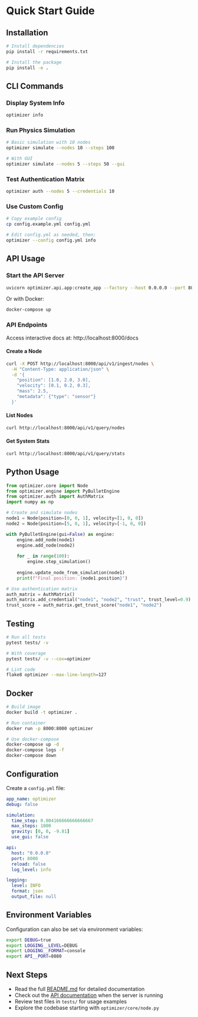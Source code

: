 # Quick Start Guide

## Installation

```bash
# Install dependencies
pip install -r requirements.txt

# Install the package
pip install -e .
```

## CLI Commands

### Display System Info
```bash
optimizer info
```

### Run Physics Simulation
```bash
# Basic simulation with 10 nodes
optimizer simulate --nodes 10 --steps 100

# With GUI
optimizer simulate --nodes 5 --steps 50 --gui
```

### Test Authentication Matrix
```bash
optimizer auth --nodes 5 --credentials 10
```

### Use Custom Config
```bash
# Copy example config
cp config.example.yml config.yml

# Edit config.yml as needed, then:
optimizer --config config.yml info
```

## API Usage

### Start the API Server
```bash
uvicorn optimizer.api.app:create_app --factory --host 0.0.0.0 --port 8000
```

Or with Docker:
```bash
docker-compose up
```

### API Endpoints

Access interactive docs at: http://localhost:8000/docs

#### Create a Node
```bash
curl -X POST http://localhost:8000/api/v1/ingest/nodes \
  -H "Content-Type: application/json" \
  -d '{
    "position": [1.0, 2.0, 3.0],
    "velocity": [0.1, 0.2, 0.3],
    "mass": 2.5,
    "metadata": {"type": "sensor"}
  }'
```

#### List Nodes
```bash
curl http://localhost:8000/api/v1/query/nodes
```

#### Get System Stats
```bash
curl http://localhost:8000/api/v1/query/stats
```

## Python Usage

```python
from optimizer.core import Node
from optimizer.engine import PyBulletEngine
from optimizer.auth import AuthMatrix
import numpy as np

# Create and simulate nodes
node1 = Node(position=[0, 0, 1], velocity=[1, 0, 0])
node2 = Node(position=[5, 0, 1], velocity=[-1, 0, 0])

with PyBulletEngine(gui=False) as engine:
    engine.add_node(node1)
    engine.add_node(node2)
    
    for _ in range(100):
        engine.step_simulation()
    
    engine.update_node_from_simulation(node1)
    print(f"Final position: {node1.position}")

# Use authentication matrix
auth_matrix = AuthMatrix()
auth_matrix.add_credential("node1", "node2", "trust", trust_level=0.9)
trust_score = auth_matrix.get_trust_score("node1", "node2")
```

## Testing

```bash
# Run all tests
pytest tests/ -v

# With coverage
pytest tests/ -v --cov=optimizer

# Lint code
flake8 optimizer --max-line-length=127
```

## Docker

```bash
# Build image
docker build -t optimizer .

# Run container
docker run -p 8000:8000 optimizer

# Use docker-compose
docker-compose up -d
docker-compose logs -f
docker-compose down
```

## Configuration

Create a `config.yml` file:

```yaml
app_name: optimizer
debug: false

simulation:
  time_step: 0.004166666666666667
  max_steps: 1000
  gravity: [0, 0, -9.81]
  use_gui: false

api:
  host: "0.0.0.0"
  port: 8000
  reload: false
  log_level: info

logging:
  level: INFO
  format: json
  output_file: null
```

## Environment Variables

Configuration can also be set via environment variables:

```bash
export DEBUG=true
export LOGGING__LEVEL=DEBUG
export LOGGING__FORMAT=console
export API__PORT=8080
```

## Next Steps

- Read the full [README.md](README.md) for detailed documentation
- Check out the [API documentation](http://localhost:8000/docs) when the server is running
- Review test files in `tests/` for usage examples
- Explore the codebase starting with `optimizer/core/node.py`

